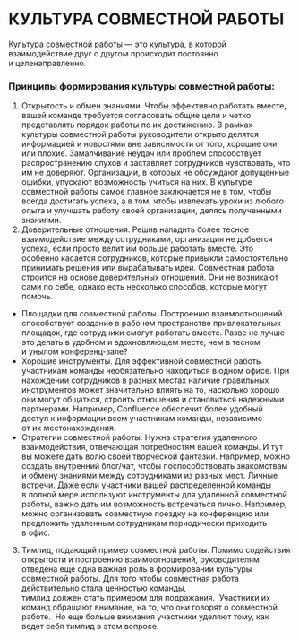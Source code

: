 # КУЛЬТУРА СОВМЕСТНОЙ РАБОТЫ
Культура совместной работы — это культура, в которой взаимодействие друг с другом происходит постоянно и целенаправленно.   
### Принципы формирования культуры совместной работы:

1. Открытость и обмен знаниями. Чтобы эффективно работать вместе, вашей команде требуется согласовать общие цели и четко представлять порядок работы по их достижению.
В рамках культуры совместной работы руководители открыто делятся информацией и новостями вне зависимости от того, хорошие они или плохие. Замалчивание неудач или проблем способствует распространению слухов и заставляет сотрудников чувствовать, что им не доверяют.
Организации, в которых не обсуждают допущенные ошибки, упускают возможность учиться на них. В культуре совместной работы самое главное заключается не в том, чтобы всегда достигать успеха, а в том, чтобы извлекать уроки из любого опыта и улучшать работу своей организации, делясь полученными знаниями.
2. Доверительные отношения. Решив наладить более тесное взаимодействие между сотрудниками, организация не добьется успеха, если просто велит им больше работать вместе. Это особенно касается сотрудников, которые привыкли самостоятельно принимать решения или вырабатывать идеи. Совместная работа строится на основе доверительных отношений. Они не возникают сами по себе, однако есть несколько способов, которые могут помочь.
- Площадки для совместной работы. Построению взаимоотношений способствует создание в рабочем пространстве привлекательных площадок, где сотрудники смогут работать вместе. Разве не лучше это делать в удобном и вдохновляющем месте, чем в тесном и унылом конференц-зале?
- Хорошие инструменты. Для эффективной совместной работы участникам команды необязательно находиться в одном офисе. При нахождении сотрудников в разных местах наличие правильных инструментов может значительно влиять на то, насколько хорошо они могут общаться, строить отношения и становиться надежными партнерами. Например, Confluence обеспечит более удобный доступ к информации всем участникам команды, независимо от их местонахождения.
- Стратегии совместной работы. Нужна стратегия удаленного взаимодействия, отвечающая потребностям вашей команды. И тут вы можете дать волю своей творческой фантазии. Например, можно создать внутренний блог/чат, чтобы поспособствовать знакомствам и обмену знаниями между сотрудниками из разных мест.
Личные встречи. Даже если участники вашей распределенной команды в полной мере используют инструменты для удаленной совместной работы, важно дать им возможность встречаться лично. Например, можно организовать совместную поездку на конференцию или предложить удаленным сотрудникам периодически приходить в офис.   

3. Тимлид, подающий пример совместной работы.
Помимо содействия открытости и построению взаимоотношений, руководителям отведена еще одна важная роль в формировании культуры совместной работы.
Для того чтобы совместная работа действительно стала ценностью команды, тимлид должен стать примером для подражания. 
Участники их команд обращают внимание, на то, что они говорят о совместной работе. 
Но еще больше внимания участники уделяют тому, как ведет себя тимлид в этом вопросе.
